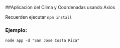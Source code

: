 ##Aplicación del Clima y Coordenadas usando Axios

Recuerden ejecutar ```npm install```

### Ejemplo:
```
node app -d "San Jose Costa Rica"